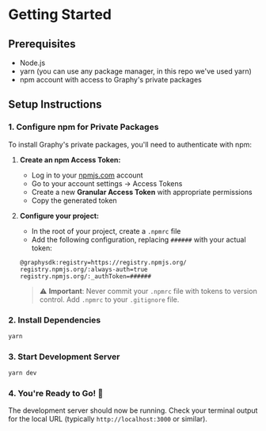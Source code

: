 # Getting Started

## Prerequisites

- Node.js
- yarn (you can use any package manager, in this repo we've used yarn)
- npm account with access to Graphy's private packages

## Setup Instructions

### 1. Configure npm for Private Packages

To install Graphy's private packages, you'll need to authenticate with npm:

1. **Create an npm Access Token:**
   - Log in to your [npmjs.com](https://npmjs.com) account
   - Go to your account settings → Access Tokens
   - Create a new **Granular Access Token** with appropriate permissions
   - Copy the generated token

2. **Configure your project:**
   - In the root of your project, create a `.npmrc` file
   - Add the following configuration, replacing `######` with your actual token:

   ```
   @graphysdk:registry=https://registry.npmjs.org/
   registry.npmjs.org/:always-auth=true
   registry.npmjs.org/:_authToken=######
   ```

   > ⚠️ **Important**: Never commit your `.npmrc` file with tokens to version control. Add `.npmrc` to your `.gitignore` file.

### 2. Install Dependencies

```bash
yarn
```

### 3. Start Development Server

```bash
yarn dev
```

### 4. You're Ready to Go! 🎉

The development server should now be running. Check your terminal output for the local URL (typically `http://localhost:3000` or similar).
